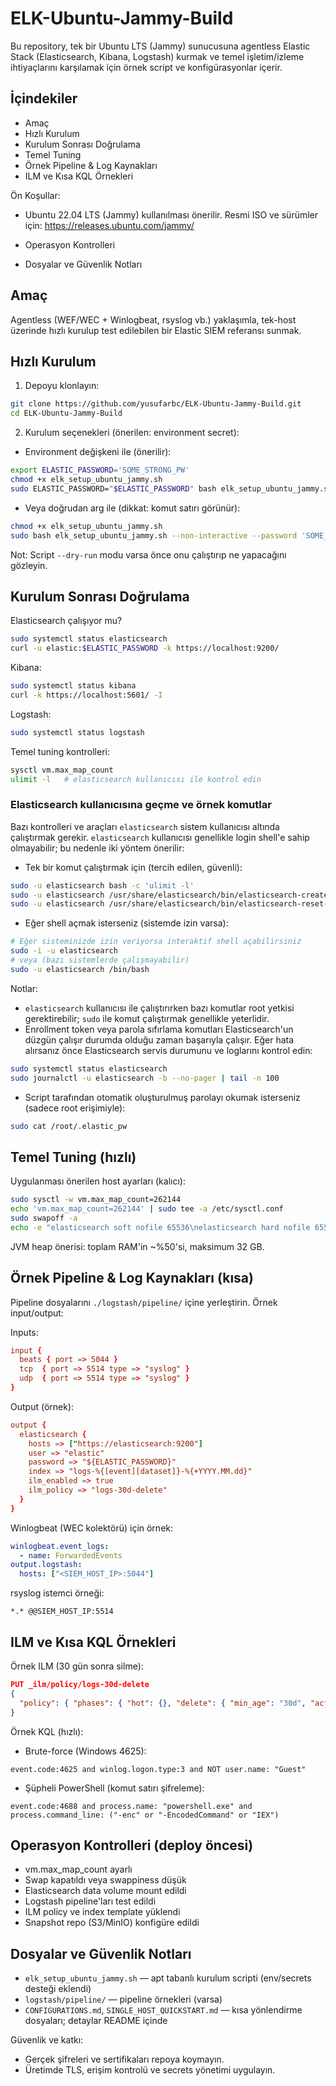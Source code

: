 # ELK-Ubuntu-Jammy-Build

Bu repository, tek bir Ubuntu LTS (Jammy) sunucusuna agentless Elastic Stack (Elasticsearch, Kibana, Logstash) kurmak ve temel işletim/izleme ihtiyaçlarını karşılamak için örnek script ve konfigürasyonlar içerir.

## İçindekiler

- Amaç
- Hızlı Kurulum
- Kurulum Sonrası Doğrulama
- Temel Tuning
- Örnek Pipeline & Log Kaynakları
- ILM ve Kısa KQL Örnekleri

Ön Koşullar:

- Ubuntu 22.04 LTS (Jammy) kullanılması önerilir. Resmi ISO ve sürümler için: https://releases.ubuntu.com/jammy/

- Operasyon Kontrolleri
- Dosyalar ve Güvenlik Notları


## Amaç

Agentless (WEF/WEC + Winlogbeat, rsyslog vb.) yaklaşımla, tek-host üzerinde hızlı kurulup test edilebilen bir Elastic SIEM referansı sunmak.


## Hızlı Kurulum

1) Depoyu klonlayın:

```bash
git clone https://github.com/yusufarbc/ELK-Ubuntu-Jammy-Build.git
cd ELK-Ubuntu-Jammy-Build
```

2) Kurulum seçenekleri (önerilen: environment secret):

- Environment değişkeni ile (önerilir):

```bash
export ELASTIC_PASSWORD='SOME_STRONG_PW'
chmod +x elk_setup_ubuntu_jammy.sh
sudo ELASTIC_PASSWORD="$ELASTIC_PASSWORD" bash elk_setup_ubuntu_jammy.sh --non-interactive
```

- Veya doğrudan arg ile (dikkat: komut satırı görünür):

```bash
chmod +x elk_setup_ubuntu_jammy.sh
sudo bash elk_setup_ubuntu_jammy.sh --non-interactive --password 'SOME_STRONG_PW'
```

Not: Script `--dry-run` modu varsa önce onu çalıştırıp ne yapacağını gözleyin.


## Kurulum Sonrası Doğrulama

Elasticsearch çalışıyor mu?

```bash
sudo systemctl status elasticsearch
curl -u elastic:$ELASTIC_PASSWORD -k https://localhost:9200/
```

Kibana:

```bash
sudo systemctl status kibana
curl -k https://localhost:5601/ -I
```

Logstash:

```bash
sudo systemctl status logstash
```

Temel tuning kontrolleri:

```bash
sysctl vm.max_map_count
ulimit -l   # elasticsearch kullanıcısı ile kontrol edin
```

### Elasticsearch kullanıcısına geçme ve örnek komutlar

Bazı kontrolleri ve araçları `elasticsearch` sistem kullanıcısı altında çalıştırmak gerekir. `elasticsearch` kullanıcısı genellikle login shell'e sahip olmayabilir; bu nedenle iki yöntem önerilir:

- Tek bir komut çalıştırmak için (tercih edilen, güvenli):

```bash
sudo -u elasticsearch bash -c 'ulimit -l'
sudo -u elasticsearch /usr/share/elasticsearch/bin/elasticsearch-create-enrollment-token -s kibana
sudo -u elasticsearch /usr/share/elasticsearch/bin/elasticsearch-reset-password -u elastic -s -b
```

- Eğer shell açmak isterseniz (sistemde izin varsa):

```bash
# Eğer sisteminizde izin veriyorsa interaktif shell açabilirsiniz
sudo -i -u elasticsearch
# veya (bazı sistemlerde çalışmayabilir)
sudo -u elasticsearch /bin/bash
```

Notlar:
- `elasticsearch` kullanıcısı ile çalıştırırken bazı komutlar root yetkisi gerektirebilir; `sudo` ile komut çalıştırmak genellikle yeterlidir.
- Enrollment token veya parola sıfırlama komutları Elasticsearch'un düzgün çalışır durumda olduğu zaman başarıyla çalışır. Eğer hata alırsanız önce Elasticsearch servis durumunu ve loglarını kontrol edin:

```bash
sudo systemctl status elasticsearch
sudo journalctl -u elasticsearch -b --no-pager | tail -n 100
```

- Script tarafından otomatik oluşturulmuş parolayı okumak isterseniz (sadece root erişimiyle):

```bash
sudo cat /root/.elastic_pw
```



## Temel Tuning (hızlı)

Uygulanması önerilen host ayarları (kalıcı):

```bash
sudo sysctl -w vm.max_map_count=262144
echo 'vm.max_map_count=262144' | sudo tee -a /etc/sysctl.conf
sudo swapoff -a
echo -e "elasticsearch soft nofile 65536\nelasticsearch hard nofile 65536" | sudo tee /etc/security/limits.d/90-elasticsearch.conf
```

JVM heap önerisi: toplam RAM'in ~%50'si, maksimum 32 GB.


## Örnek Pipeline & Log Kaynakları (kısa)

Pipeline dosyalarını `./logstash/pipeline/` içine yerleştirin. Örnek input/output:

Inputs:

```conf
input {
  beats { port => 5044 }
  tcp  { port => 5514 type => "syslog" }
  udp  { port => 5514 type => "syslog" }
}
```

Output (örnek):

```conf
output {
  elasticsearch {
    hosts => ["https://elasticsearch:9200"]
    user => "elastic"
    password => "${ELASTIC_PASSWORD}"
    index => "logs-%{[event][dataset]}-%{+YYYY.MM.dd}"
    ilm_enabled => true
    ilm_policy => "logs-30d-delete"
  }
}
```

Winlogbeat (WEC kolektörü) için örnek:

```yaml
winlogbeat.event_logs:
  - name: ForwardedEvents
output.logstash:
  hosts: ["<SIEM_HOST_IP>:5044"]
```

rsyslog istemci örneği:

```
*.* @@SIEM_HOST_IP:5514
```


## ILM ve Kısa KQL Örnekleri

Örnek ILM (30 gün sonra silme):

```json
PUT _ilm/policy/logs-30d-delete
{
  "policy": { "phases": { "hot": {}, "delete": { "min_age": "30d", "actions": { "delete": {} } } } }
}
```

Örnek KQL (hızlı):

- Brute-force (Windows 4625):
```
event.code:4625 and winlog.logon.type:3 and NOT user.name: "Guest"
```
- Şüpheli PowerShell (komut satırı şifreleme):
```
event.code:4688 and process.name: "powershell.exe" and process.command_line: ("-enc" or "-EncodedCommand" or "IEX")
```


## Operasyon Kontrolleri (deploy öncesi)

- vm.max_map_count ayarlı
- Swap kapatıldı veya swappiness düşük
- Elasticsearch data volume mount edildi
- Logstash pipeline'ları test edildi
- ILM policy ve index template yüklendi
- Snapshot repo (S3/MinIO) konfigüre edildi


## Dosyalar ve Güvenlik Notları

- `elk_setup_ubuntu_jammy.sh` — apt tabanlı kurulum scripti (env/secrets desteği eklendi)
- `logstash/pipeline/` — pipeline örnekleri (varsa)
- `CONFIGURATIONS.md`, `SINGLE_HOST_QUICKSTART.md` — kısa yönlendirme dosyaları; detaylar README içinde

Güvenlik ve katkı:
- Gerçek şifreleri ve sertifikaları repoya koymayın.
- Üretimde TLS, erişim kontrolü ve secrets yönetimi uygulayın.

